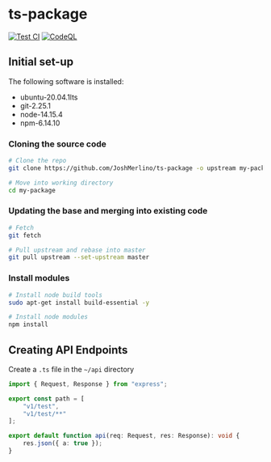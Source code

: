 # ts-package
[![Test CI](https://github.com/JoshMerlino/ts-package/actions/workflows/test.yml/badge.svg)](https://github.com/JoshMerlino/ts-package/actions/workflows/test.yml)
[![CodeQL](https://github.com/JoshMerlino/ts-package/actions/workflows/codeql-analysis.yml/badge.svg)](https://github.com/JoshMerlino/ts-package/actions/workflows/codeql-analysis.yml)

## Initial set-up
The following software is installed:
* ubuntu-20.04.1lts
* git-2.25.1
* node-14.15.4
* npm-6.14.10

### Cloning the source code
```bash
# Clone the repo
git clone https://github.com/JoshMerlino/ts-package -o upstream my-package

# Move into working directory
cd my-package
```

### Updating the base and merging into existing code
```bash
# Fetch
git fetch

# Pull upstream and rebase into master
git pull upstream --set-upstream master
```

### Install modules
```bash
# Install node build tools
sudo apt-get install build-essential -y

# Install node modules
npm install
```

## Creating API Endpoints
Create a `.ts` file in the `~/api` directory
```typescript
import { Request, Response } from "express";

export const path = [
	"v1/test",
	"v1/test/**"
];

export default function api(req: Request, res: Response): void {
	res.json({ a: true });
}
```